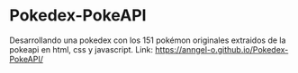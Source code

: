 # Pokedex-PokeAPI
Desarrollando una pokedex con los 151 pokémon originales extraidos de la pokeapi en html, css y javascript.
Link: https://anngel-o.github.io/Pokedex-PokeAPI/
